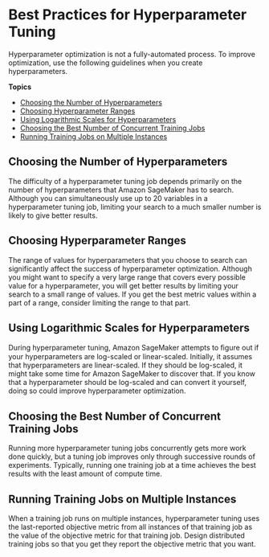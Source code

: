 # Best Practices for Hyperparameter Tuning<a name="automatic-model-tuning-considerations"></a>

Hyperparameter optimization is not a fully\-automated process\. To improve optimization, use the following guidelines when you create hyperparameters\.

**Topics**
+ [Choosing the Number of Hyperparameters](#automatic-model-tuning-num-hyperparameters)
+ [Choosing Hyperparameter Ranges](#automatic-model-tuning-choosing-ranges)
+ [Using Logarithmic Scales for Hyperparameters](#automatic-model-tuning-log-scales)
+ [Choosing the Best Number of Concurrent Training Jobs](#automatic-model-tuning-parallelism)
+ [Running Training Jobs on Multiple Instances](#automatic-model-tuning-distributed-metrics)

## Choosing the Number of Hyperparameters<a name="automatic-model-tuning-num-hyperparameters"></a>

The difficulty of a hyperparameter tuning job depends primarily on the number of hyperparameters that Amazon SageMaker has to search\. Although you can simultaneously use up to 20 variables in a hyperparameter tuning job, limiting your search to a much smaller number is likely to give better results\.

## Choosing Hyperparameter Ranges<a name="automatic-model-tuning-choosing-ranges"></a>

The range of values for hyperparameters that you choose to search can significantly affect the success of hyperparameter optimization\. Although you might want to specify a very large range that covers every possible value for a hyperparameter, you will get better results by limiting your search to a small range of values\. If you get the best metric values within a part of a range, consider limiting the range to that part\.

## Using Logarithmic Scales for Hyperparameters<a name="automatic-model-tuning-log-scales"></a>

During hyperparameter tuning, Amazon SageMaker attempts to ﬁgure out if your hyperparameters are log\-scaled or linear\-scaled\. Initially, it assumes that hyperparameters are linear\-scaled\. If they should be log\-scaled, it might take some time for Amazon SageMaker to discover that\. If you know that a hyperparameter should be log\-scaled and can convert it yourself, doing so could improve hyperparameter optimization\.

## Choosing the Best Number of Concurrent Training Jobs<a name="automatic-model-tuning-parallelism"></a>

Running more hyperparameter tuning jobs concurrently gets more work done quickly, but a tuning job improves only through successive rounds of experiments\. Typically, running one training job at a time achieves the best results with the least amount of compute time\.

## Running Training Jobs on Multiple Instances<a name="automatic-model-tuning-distributed-metrics"></a>

When a training job runs on multiple instances, hyperparameter tuning uses the last\-reported objective metric from all instances of that training job as the value of the objective metric for that training job\. Design distributed training jobs so that you get they report the objective metric that you want\.